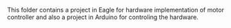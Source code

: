 This folder contains a project in Eagle for hardware implementation of motor controller and also a project in Arduino for controling the hardware.
